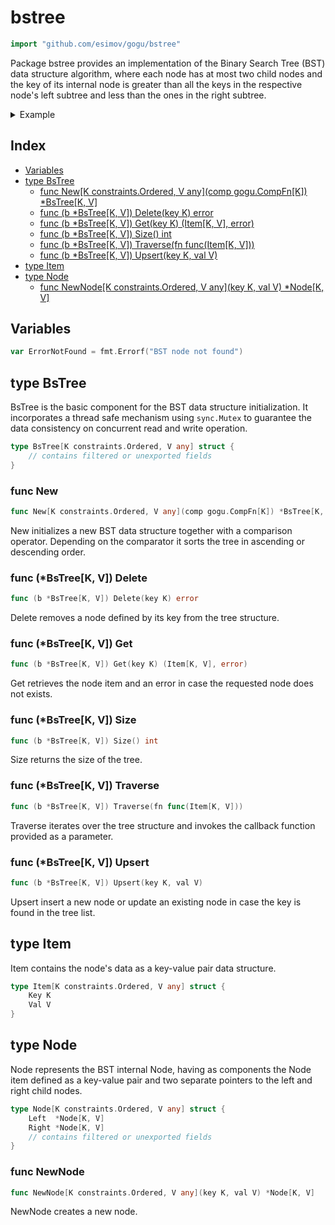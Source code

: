 <!-- Code generated by gomarkdoc. DO NOT EDIT -->

# bstree

```go
import "github.com/esimov/gogu/bstree"
```

Package bstree provides an implementation of the Binary Search Tree \(BST\) data structure algorithm, where each node has at most two child nodes and the key of its internal node is greater than all the keys in the respective node's left subtree and less than the ones in the right subtree.

<details><summary>Example</summary>
<p>

```go
{
	bst := New[int, string](func(a, b int) bool {
		return a < b
	})

	bst.Upsert(10, "foo")
	bst.Upsert(-1, "baz")
	bst.Upsert(2, "bar")
	bst.Upsert(-4, "qux")

	fmt.Println(bst.Size())

	tree := []string{}
	bst.Traverse(func(item Item[int, string]) {
		node, _ := bst.Get(item.Key)
		tree = append(tree, node.Val)
	})
	fmt.Println(tree)

	for key := range tree {
		bst.Delete(key)
	}

	fmt.Println(bst.Size())

}
```

#### Output

```
4
[qux baz bar foo]
0
```

</p>
</details>

## Index

- [Variables](<#variables>)
- [type BsTree](<#type-bstree>)
  - [func New[K constraints.Ordered, V any](comp gogu.CompFn[K]) *BsTree[K, V]](<#func-new>)
  - [func (b *BsTree[K, V]) Delete(key K) error](<#func-bstreek-v-delete>)
  - [func (b *BsTree[K, V]) Get(key K) (Item[K, V], error)](<#func-bstreek-v-get>)
  - [func (b *BsTree[K, V]) Size() int](<#func-bstreek-v-size>)
  - [func (b *BsTree[K, V]) Traverse(fn func(Item[K, V]))](<#func-bstreek-v-traverse>)
  - [func (b *BsTree[K, V]) Upsert(key K, val V)](<#func-bstreek-v-upsert>)
- [type Item](<#type-item>)
- [type Node](<#type-node>)
  - [func NewNode[K constraints.Ordered, V any](key K, val V) *Node[K, V]](<#func-newnode>)


## Variables

```go
var ErrorNotFound = fmt.Errorf("BST node not found")
```

## type BsTree

BsTree is the basic component for the BST data structure initialization. It incorporates a thread safe mechanism using `sync.Mutex` to guarantee the data consistency on concurrent read and write operation.

```go
type BsTree[K constraints.Ordered, V any] struct {
    // contains filtered or unexported fields
}
```

### func New

```go
func New[K constraints.Ordered, V any](comp gogu.CompFn[K]) *BsTree[K, V]
```

New initializes a new BST data structure together with a comparison operator. Depending on the comparator it sorts the tree in ascending or descending order.

### func \(\*BsTree\[K, V\]\) Delete

```go
func (b *BsTree[K, V]) Delete(key K) error
```

Delete removes a node defined by its key from the tree structure.

### func \(\*BsTree\[K, V\]\) Get

```go
func (b *BsTree[K, V]) Get(key K) (Item[K, V], error)
```

Get retrieves the node item and an error in case the requested node does not exists.

### func \(\*BsTree\[K, V\]\) Size

```go
func (b *BsTree[K, V]) Size() int
```

Size returns the size of the tree.

### func \(\*BsTree\[K, V\]\) Traverse

```go
func (b *BsTree[K, V]) Traverse(fn func(Item[K, V]))
```

Traverse iterates over the tree structure and invokes the callback function provided as a parameter.

### func \(\*BsTree\[K, V\]\) Upsert

```go
func (b *BsTree[K, V]) Upsert(key K, val V)
```

Upsert insert a new node or update an existing node in case the key is found in the tree list.

## type Item

Item contains the node's data as a key\-value pair data structure.

```go
type Item[K constraints.Ordered, V any] struct {
    Key K
    Val V
}
```

## type Node

Node represents the BST internal Node, having as components the Node item defined as a key\-value pair and two separate pointers to the left and right child nodes.

```go
type Node[K constraints.Ordered, V any] struct {
    Left  *Node[K, V]
    Right *Node[K, V]
    // contains filtered or unexported fields
}
```

### func NewNode

```go
func NewNode[K constraints.Ordered, V any](key K, val V) *Node[K, V]
```

NewNode creates a new node.



